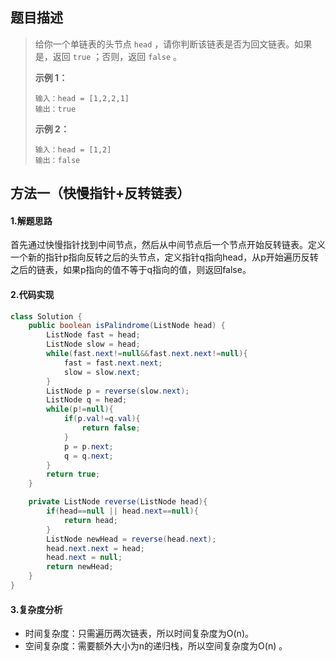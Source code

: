 ## 题目描述 
>  给你一个单链表的头节点 `head` ，请你判断该链表是否为回文链表。如果是，返回 `true` ；否则，返回 `false` 。
>
>   
>
>  **示例 1：**
>
>  ```
>  输入：head = [1,2,2,1]
>  输出：true
>  ```
>
>  **示例 2：**
>
>  ```
>  输入：head = [1,2]
>  输出：false
>  ```


## 方法一（快慢指针+反转链表）
#### 1.解题思路
首先通过快慢指针找到中间节点，然后从中间节点后一个节点开始反转链表。定义一个新的指针p指向反转之后的头节点，定义指针q指向head，从p开始遍历反转之后的链表，如果p指向的值不等于q指向的值，则返回false。

#### 2.代码实现
```java
class Solution {
    public boolean isPalindrome(ListNode head) {
        ListNode fast = head;
        ListNode slow = head;
        while(fast.next!=null&&fast.next.next!=null){
            fast = fast.next.next;
            slow = slow.next;
        }
        ListNode p = reverse(slow.next);
        ListNode q = head;
        while(p!=null){
            if(p.val!=q.val){
                return false;
            }
            p = p.next;
            q = q.next;
        }
        return true;
    }

    private ListNode reverse(ListNode head){
        if(head==null || head.next==null){
            return head;
        }
        ListNode newHead = reverse(head.next);
        head.next.next = head;
        head.next = null;
        return newHead;
    }
}
```
#### 3.复杂度分析

- 时间复杂度：只需遍历两次链表，所以时间复杂度为O(n)。
- 空间复杂度：需要额外大小为n的递归栈，所以空间复杂度为O(n) 。

